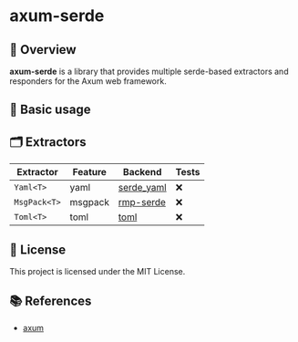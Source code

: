 # axum-serde

## 📑 Overview

**axum-serde** is a library that provides multiple serde-based extractors and responders for the Axum web framework.

## 🚀 Basic usage

## 🗂️ Extractors

| Extractor    | Feature | Backend                                           | Tests |
|--------------|---------|---------------------------------------------------|-------|
| `Yaml<T>`    | yaml    | [serde_yaml](https://crates.io/crates/serde_yaml) | ❌     | 
| `MsgPack<T>` | msgpack | [rmp-serde](https://crates.io/crates/rmp-serde)   | ❌     | 
| `Toml<T>`    | toml    | [toml](https://crates.io/crates/toml)             | ❌     | 

## 📜 License

This project is licensed under the MIT License.

## 📚 References

* [axum](https://crates.io/crates/axum)